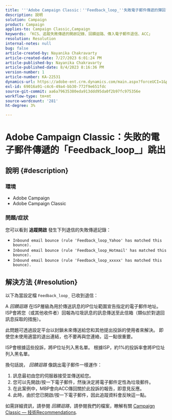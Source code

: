 ```yaml
---
title: '''Adobe Campaign Classic：''Feedback_loop_''失敗電子郵件傳遞的彈回'''
description: 說明
solution: Campaign
product: Campaign
applies-to: Campaign Classic,Campaign
keywords: 「KCS、追蹤失敗傳遞的開啟記錄、回饋迴路、傳入電子郵件退信、ACC」
resolution: Resolution
internal-notes: null
bug: false
article-created-by: Nayanika Chakravarty
article-created-date: 7/27/2023 6:01:24 PM
article-published-by: Nayanika Chakravarty
article-published-date: 8/4/2023 8:16:36 PM
version-number: 1
article-number: KA-22531
dynamics-url: https://adobe-ent.crm.dynamics.com/main.aspx?forceUCI=1&pagetype=entityrecord&etn=knowledgearticle&id=ede15597-a72c-ee11-bdf4-6045bd006149
exl-id: 69016a91-c4c6-49a4-bb30-772f9e651fdc
source-git-commit: aa6a79635380eda913ddd95da0f2b97fc975356e
workflow-type: tm+mt
source-wordcount: '281'
ht-degree: 3%

---
```


# Adobe Campaign Classic：失敗的電子郵件傳遞的「Feedback_loop_」跳出

## 說明 {#description}


### 環境

- Adobe Campaign
- Adobe Campaign Classic


### 問題/症狀

您可以看到 <b>追蹤開啟</b> 發生下列退信的失敗傳遞記錄：

- `Inbound email bounce (rule 'Feedback_loop_Yahoo' has matched this bounce).`
- `Inbound email bounce (rule 'Feedback_loop_Hotmail' has matched this bounce).`
- `Inbound email bounce (rule 'Feedback_loop_xxxxx' has matched this bounce).`



## 解決方法 {#resolution}


以下為當設定檔 `Feedback_loop_` 已收到退信：

A *回饋迴路* 在ISP層級為用於傳送訊息的IP位址範圍宣告指定的電子郵件地址。 ISP會將您（或其他收件者）回報為垃圾訊息的訊息傳送至此信箱（類似於對退回訊息採取的措施）。

此問題可透過設定平台以封鎖未來傳送給您和其他提出投訴的使用者來解決。 即使您未使用適當的退出連結，也不要再與您連絡，這一點很重要。

ISP會根據這些投訴，將IP位址列入黑名單。 根據ISP，約1%的投訴率會將IP位址列入黑名單。

換句話說， *回饋迴路* 像跳出電子郵件一樣運作：

1. 訊息最初由您的伺服器接受並傳送給您。
2. 您可以先開啟/按一下電子郵件，然後決定將電子郵件定性為垃圾郵件。
3. 在此案例中，MBP會向ACC傳回關於此投訴的報告，即意見反應。
4. 此時，由於您已開啟/按一下電子郵件，因此追蹤資料會反映這一點。


如需詳細資訊，請參閱 *回饋迴路*，請參閱我們的檔案，瞭解有關 [Campaign Classic — 技術Recommendations](https://experienceleague.adobe.com/docs/deliverability-learn/deliverability-best-practice-guide/additional-resources/campaign/acc-technical-recommendations.html?lang=en#feedback-loop-acc).

